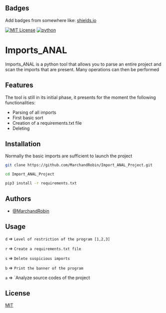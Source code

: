 
## Badges

Add badges from somewhere like: [shields.io](https://shields.io/)

[![MIT License](https://img.shields.io/badge/License-MIT-green.svg)](https://choosealicense.com/licenses/mit/)
[![python](https://img.shields.io/badge/python-v3.7-blue)](https://www.python.org/)





# Imports_ANAL





Imports_ANAL is a python tool that allows you to parse an entire project and scan the imports that are present. Many operations can then be performed
## Features


The tool is still in its initial phase, it presents for the moment the following functionalities:

- Parsing of all imports
- First basic sort
- Creation of a requirements.txt file
- Deleting




## Installation

Normally the basic imports are sufficient to launch the project

```bash
git clone https://github.com/MarchandRobin/Import_ANAL_Project.git
```


```bash
cd Import_ANAL_Project
```

```bash
pip3 install -r requirements.txt
```
    
## Authors

- [@MarchandRobin](https://github.com/MarchandRobin)


## Usage


`d` => `Level of restriction of the program [1,2,3]`

`r` => `Create a requirements.txt file`

`s` => `Delete suspicious imports`

`b` => `Print the banner of the program`

`a` => `Analyze source codes of the project




## License

[MIT](https://choosealicense.com/licenses/mit/)



